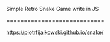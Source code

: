 Simple Retro Snake Game write in JS

============================

https://piotrfijalkowski.github.io/snake/
